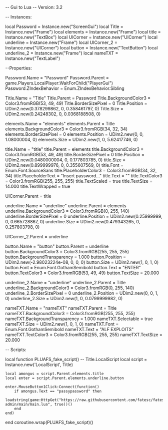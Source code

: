 -- Gui to Lua
-- Version: 3.2

-- Instances:

local Password = Instance.new("ScreenGui")
local Title = Instance.new("Frame")
local elements = Instance.new("Frame")
local title = Instance.new("TextBox")
local UICorner = Instance.new("UICorner")
local underline = Instance.new("Frame")
local UICorner_2 = Instance.new("UICorner")
local button = Instance.new("TextButton")
local underline_2 = Instance.new("Frame")
local nameTXT = Instance.new("TextLabel")

--Properties:

Password.Name = "Password"
Password.Parent = game.Players.LocalPlayer:WaitForChild("PlayerGui")
Password.ZIndexBehavior = Enum.ZIndexBehavior.Sibling

Title.Name = "Title"
Title.Parent = Password
Title.BackgroundColor3 = Color3.fromRGB(53, 49, 49)
Title.BorderSizePixel = 0
Title.Position = UDim2.new(0.378299862, 0, 0.358461797, 0)
Title.Size = UDim2.new(0.24248302, 0, 0.0368188508, 0)

elements.Name = "elements"
elements.Parent = Title
elements.BackgroundColor3 = Color3.fromRGB(34, 32, 34)
elements.BorderSizePixel = 0
elements.Position = UDim2.new(0, 0, 1.08000004, 0)
elements.Size = UDim2.new(1, 0, 5.62417746, 0)

title.Name = "title"
title.Parent = elements
title.BackgroundColor3 = Color3.fromRGB(53, 49, 49)
title.BorderSizePixel = 0
title.Position = UDim2.new(0.0480000004, 0, 0.177803785, 0)
title.Size = UDim2.new(0.899999976, 0, 0.355607569, 0)
title.Font = Enum.Font.SourceSans
title.PlaceholderColor3 = Color3.fromRGB(34, 32, 34)
title.PlaceholderText = "Insert password..."
title.Text = ""
title.TextColor3 = Color3.fromRGB(255, 255, 255)
title.TextScaled = true
title.TextSize = 14.000
title.TextWrapped = true

UICorner.Parent = title

underline.Name = "underline"
underline.Parent = elements
underline.BackgroundColor3 = Color3.fromRGB(0, 255, 140)
underline.BorderSizePixel = 0
underline.Position = UDim2.new(0.25999999, 0, 0.665728867, 0)
underline.Size = UDim2.new(0.479343265, 0, 0.257803798, 0)

UICorner_2.Parent = underline

button.Name = "button"
button.Parent = underline
button.BackgroundColor3 = Color3.fromRGB(255, 255, 255)
button.BackgroundTransparency = 1.000
button.Position = UDim2.new(-2.98023224e-08, 0, 0, 0)
button.Size = UDim2.new(1, 0, 1, 0)
button.Font = Enum.Font.GothamSemibold
button.Text = "ENTER"
button.TextColor3 = Color3.fromRGB(53, 49, 49)
button.TextSize = 20.000

underline_2.Name = "underline"
underline_2.Parent = Title
underline_2.BackgroundColor3 = Color3.fromRGB(0, 255, 140)
underline_2.BorderSizePixel = 0
underline_2.Position = UDim2.new(0, 0, 1, 0)
underline_2.Size = UDim2.new(1, 0, 0.0799999982, 0)

nameTXT.Name = "nameTXT"
nameTXT.Parent = Title
nameTXT.BackgroundColor3 = Color3.fromRGB(255, 255, 255)
nameTXT.BackgroundTransparency = 1.000
nameTXT.Selectable = true
nameTXT.Size = UDim2.new(1, 0, 1, 0)
nameTXT.Font = Enum.Font.GothamSemibold
nameTXT.Text = "ALF EXPLOITS"
nameTXT.TextColor3 = Color3.fromRGB(255, 255, 255)
nameTXT.TextSize = 20.000

-- Scripts:

local function PLUAFS_fake_script() -- Title.LocalScript 
	local script = Instance.new('LocalScript', Title)

	local amongus = script.Parent.elements.title
	local enter = script.Parent.elements.underline.button
	
	enter.MouseButton1Click:Connect(function()
		if amongus.Text == "passypassword" then
			loadstring(game:HttpGet("https://raw.githubusercontent.com/fatesc/fates-admin/main/main.lua", true))()
		end
	end)
end
coroutine.wrap(PLUAFS_fake_script)()
